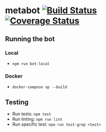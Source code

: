 # metabot [![Build Status](https://travis-ci.org/Duelist/metabot.svg?branch=master)](https://travis-ci.org/Duelist/metabot) [![Coverage Status](https://coveralls.io/repos/github/Duelist/metabot/badge.svg?branch=master)](https://coveralls.io/github/Duelist/metabot?branch=master)

## Running the bot

### Local

* `npm run bot-local`

### Docker

* `docker-compose up --build`


## Testing

* Run tests: `npm test`
* Run linting: `npm run lint`
* Run specific test: `npm run test-grep <test>`
